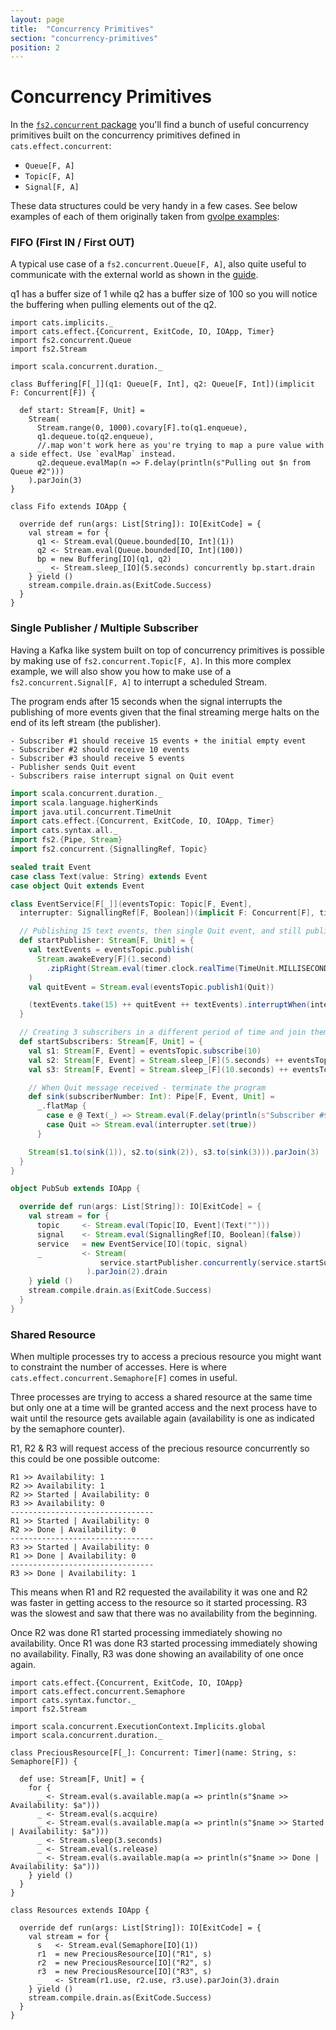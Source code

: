 ```yaml
---
layout: page
title:  "Concurrency Primitives"
section: "concurrency-primitives"
position: 2
---
```


# Concurrency Primitives

In the [`fs2.concurrent` package](https://github.com/functional-streams-for-scala/fs2/blob/series/1.0/core/shared/src/main/scala/fs2/concurrent/) you'll find a bunch of useful concurrency primitives built on the concurrency primitives defined in `cats.effect.concurrent`:

- `Queue[F, A]`
- `Topic[F, A]`
- `Signal[F, A]`

These data structures could be very handy in a few cases. See below examples of each of them originally taken from [gvolpe examples](https://github.com/gvolpe/advanced-http4s/tree/master/src/main/scala/com/github/gvolpe/fs2):

### FIFO (First IN / First OUT)

A typical use case of a `fs2.concurrent.Queue[F, A]`, also quite useful to communicate with the external world as shown in the [guide](guide#talking-to-the-external-world).

q1 has a buffer size of 1 while q2 has a buffer size of 100 so you will notice the buffering when  pulling elements out of the q2.

```tut:silent
import cats.implicits._
import cats.effect.{Concurrent, ExitCode, IO, IOApp, Timer}
import fs2.concurrent.Queue
import fs2.Stream

import scala.concurrent.duration._

class Buffering[F[_]](q1: Queue[F, Int], q2: Queue[F, Int])(implicit F: Concurrent[F]) {

  def start: Stream[F, Unit] =
    Stream(
      Stream.range(0, 1000).covary[F].to(q1.enqueue),
      q1.dequeue.to(q2.enqueue),
      //.map won't work here as you're trying to map a pure value with a side effect. Use `evalMap` instead.
      q2.dequeue.evalMap(n => F.delay(println(s"Pulling out $n from Queue #2")))
    ).parJoin(3)
}

class Fifo extends IOApp {

  override def run(args: List[String]): IO[ExitCode] = {
    val stream = for {
      q1 <- Stream.eval(Queue.bounded[IO, Int](1))
      q2 <- Stream.eval(Queue.bounded[IO, Int](100))
      bp = new Buffering[IO](q1, q2)
      _  <- Stream.sleep_[IO](5.seconds) concurrently bp.start.drain
    } yield ()
    stream.compile.drain.as(ExitCode.Success)
  }
}
```

### Single Publisher / Multiple Subscriber

Having a Kafka like system built on top of concurrency primitives is possible by making use of `fs2.concurrent.Topic[F, A]`. In this more complex example, we will also show you how to make use of a `fs2.concurrent.Signal[F, A]` to interrupt a scheduled Stream.

The program ends after 15 seconds when the signal interrupts the publishing of more events given that the final streaming merge halts on the end of its left stream (the publisher).

```
- Subscriber #1 should receive 15 events + the initial empty event
- Subscriber #2 should receive 10 events
- Subscriber #3 should receive 5 events
- Publisher sends Quit event
- Subscribers raise interrupt signal on Quit event
```

```scala
import scala.concurrent.duration._
import scala.language.higherKinds
import java.util.concurrent.TimeUnit
import cats.effect.{Concurrent, ExitCode, IO, IOApp, Timer}
import cats.syntax.all._
import fs2.{Pipe, Stream}
import fs2.concurrent.{SignallingRef, Topic}

sealed trait Event
case class Text(value: String) extends Event
case object Quit extends Event

class EventService[F[_]](eventsTopic: Topic[F, Event],
  interrupter: SignallingRef[F, Boolean])(implicit F: Concurrent[F], timer: Timer[F]) {

  // Publishing 15 text events, then single Quit event, and still publishing text events
  def startPublisher: Stream[F, Unit] = {
    val textEvents = eventsTopic.publish(
      Stream.awakeEvery[F](1.second)
        .zipRight(Stream.eval(timer.clock.realTime(TimeUnit.MILLISECONDS).map(t=>Text(t.toString()))).repeat)
    )
    val quitEvent = Stream.eval(eventsTopic.publish1(Quit))

    (textEvents.take(15) ++ quitEvent ++ textEvents).interruptWhen(interrupter)
  }

  // Creating 3 subscribers in a different period of time and join them to run concurrently
  def startSubscribers: Stream[F, Unit] = {
    val s1: Stream[F, Event] = eventsTopic.subscribe(10)
    val s2: Stream[F, Event] = Stream.sleep_[F](5.seconds) ++ eventsTopic.subscribe(10)
    val s3: Stream[F, Event] = Stream.sleep_[F](10.seconds) ++ eventsTopic.subscribe(10)

    // When Quit message received - terminate the program
    def sink(subscriberNumber: Int): Pipe[F, Event, Unit] =
      _.flatMap {
        case e @ Text(_) => Stream.eval(F.delay(println(s"Subscriber #$subscriberNumber processing event: $e")))
        case Quit => Stream.eval(interrupter.set(true))
      }

    Stream(s1.to(sink(1)), s2.to(sink(2)), s3.to(sink(3))).parJoin(3)
  }
}

object PubSub extends IOApp {

  override def run(args: List[String]): IO[ExitCode] = {
    val stream = for {
      topic     <- Stream.eval(Topic[IO, Event](Text("")))
      signal    <- Stream.eval(SignallingRef[IO, Boolean](false))
      service   = new EventService[IO](topic, signal)
      _         <- Stream(
                    service.startPublisher.concurrently(service.startSubscribers)
                 ).parJoin(2).drain
    } yield ()
    stream.compile.drain.as(ExitCode.Success)
  }
}
```

### Shared Resource

When multiple processes try to access a precious resource you might want to constraint the number of accesses. Here is where `cats.effect.concurrent.Semaphore[F]` comes in useful.

Three processes are trying to access a shared resource at the same time but only one at a time will be granted access and the next process have to wait until the resource gets available again (availability is one as indicated by the semaphore counter).

R1, R2 & R3 will request access of the precious resource concurrently so this could be one possible outcome:

```
R1 >> Availability: 1
R2 >> Availability: 1
R2 >> Started | Availability: 0
R3 >> Availability: 0
--------------------------------
R1 >> Started | Availability: 0
R2 >> Done | Availability: 0
--------------------------------
R3 >> Started | Availability: 0
R1 >> Done | Availability: 0
--------------------------------
R3 >> Done | Availability: 1
```

This means when R1 and R2 requested the availability it was one and R2 was faster in getting access to the resource so it started processing. R3 was the slowest and saw that there was no availability from the beginning.

Once R2 was done R1 started processing immediately showing no availability.
Once R1 was done R3 started processing immediately showing no availability.
Finally, R3 was done showing an availability of one once again.

```tut:silent
import cats.effect.{Concurrent, ExitCode, IO, IOApp}
import cats.effect.concurrent.Semaphore
import cats.syntax.functor._
import fs2.Stream

import scala.concurrent.ExecutionContext.Implicits.global
import scala.concurrent.duration._

class PreciousResource[F[_]: Concurrent: Timer](name: String, s: Semaphore[F]) {

  def use: Stream[F, Unit] = {
    for {
      _ <- Stream.eval(s.available.map(a => println(s"$name >> Availability: $a")))
      _ <- Stream.eval(s.acquire)
      _ <- Stream.eval(s.available.map(a => println(s"$name >> Started | Availability: $a")))
      _ <- Stream.sleep(3.seconds)
      _ <- Stream.eval(s.release)
      _ <- Stream.eval(s.available.map(a => println(s"$name >> Done | Availability: $a")))
    } yield ()
  }
}

class Resources extends IOApp {

  override def run(args: List[String]): IO[ExitCode] = {
    val stream = for {
      s   <- Stream.eval(Semaphore[IO](1))
      r1  = new PreciousResource[IO]("R1", s)
      r2  = new PreciousResource[IO]("R2", s)
      r3  = new PreciousResource[IO]("R3", s)
      _   <- Stream(r1.use, r2.use, r3.use).parJoin(3).drain
    } yield ()
    stream.compile.drain.as(ExitCode.Success)
  }
}
```
